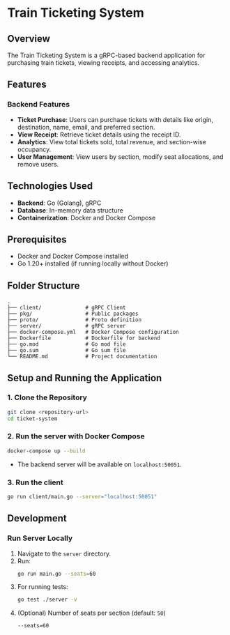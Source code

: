 # Train Ticketing System

## Overview
The Train Ticketing System is a gRPC-based backend application for purchasing train tickets, viewing receipts, and accessing analytics.

## Features

### Backend Features
- **Ticket Purchase**: Users can purchase tickets with details like origin, destination, name, email, and preferred section.
- **View Receipt**: Retrieve ticket details using the receipt ID.
- **Analytics**: View total tickets sold, total revenue, and section-wise occupancy.
- **User Management**: View users by section, modify seat allocations, and remove users.

## Technologies Used
- **Backend**: Go (Golang), gRPC
- **Database**: In-memory data structure
- **Containerization**: Docker and Docker Compose

## Prerequisites
- Docker and Docker Compose installed
- Go 1.20+ installed (if running locally without Docker)

## Folder Structure
```
.
├── client/              # gRPC Client
├── pkg/                 # Public packages
├── proto/               # Proto definition
├── server/              # gRPC server
├── docker-compose.yml   # Docker Compose configuration
├── Dockerfile           # Dockerfile for backend
├── go.mod               # Go mod file
├── go.sum               # Go sum file
└── README.md            # Project documentation
```

## Setup and Running the Application

### 1. Clone the Repository
```bash
git clone <repository-url>
cd ticket-system
```

### 2. Run the server with Docker Compose
```bash
docker-compose up --build
```
- The backend server will be available on `localhost:50051`.

### 3. Run the client
```bash
go run client/main.go --server="localhost:50051"
```

## Development
### Run Server Locally
1. Navigate to the `server` directory.
2. Run:
   ```bash
   go run main.go --seats=60
   ```
3. For running tests:
   ```bash
   go test ./server -v
   ```
4. (Optional) Number of seats per section (default: `50`)
   ```bash
   --seats=60
   ```

